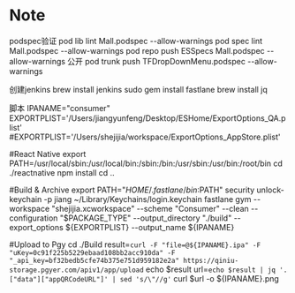 # Note

podspec验证
pod lib lint Mall.podspec --allow-warnings
pod spec lint Mall.podspec --allow-warnings
pod repo push ESSpecs Mall.podspec --allow-warnings
公开
pod trunk push TFDropDownMenu.podspec --allow-warnings

创建jenkins
brew install jenkins
sudo gem install fastlane
brew install jq

脚本
IPANAME="consumer"
EXPORTPLIST='/Users/jiangyunfeng/Desktop/ESHome/ExportOptions_QA.plist'
#EXPORTPLIST='/Users/shejijia/workspace/ExportOptions_AppStore.plist'

#React Native
export PATH=/usr/local/sbin:/usr/local/bin:/sbin:/bin:/usr/sbin:/usr/bin:/root/bin
cd ./reactnative
npm install
cd ..

#Build & Archive
export PATH="$HOME/.fastlane/bin:$PATH"
security unlock-keychain -p jiang ~/Library/Keychains/login.keychain
fastlane gym --workspace "shejijia.xcworkspace" --scheme "Consumer" --clean --configuration "$PACKAGE_TYPE" --output_directory "./build" --export_options ${EXPORTPLIST} --output_name ${IPANAME}

#Upload to Pgy
cd ./Build
result=`curl -F "file=@${IPANAME}.ipa" -F "uKey=0c91f225b5229ebaad108bb2acc910da" -F "_api_key=bf32bedb5cfe74b375e751d959182e2a" https://qiniu-storage.pgyer.com/apiv1/app/upload`
echo $result
url=`echo $result | jq '.["data"]["appQRCodeURL"]' | sed 's/\"//g'`
curl $url -o ${IPANAME}.png
